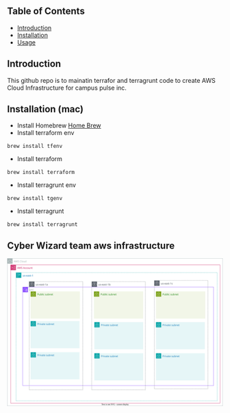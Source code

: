 ## Table of Contents
- [Introduction](#introduction)
- [Installation](#installation)
- [Usage](#usage)

## Introduction
This github repo is to mainatin terrafor and terragrunt code to create AWS Cloud Infrastructure for campus pulse inc.

## Installation (mac)
- Install Homebrew
[Home Brew](https://brew.sh/)
- Install terraform env
```
brew install tfenv
```

- Install terraform
```
brew install terraform
```

- Install terragrunt env
```
brew install tgenv
```

- Install terragrunt
```
brew install terragrunt
```

## Cyber Wizard team aws infrastructure
![View Architecture Diagram](docs/cyber-wizard/Three-Tier-Architecture.svg)

